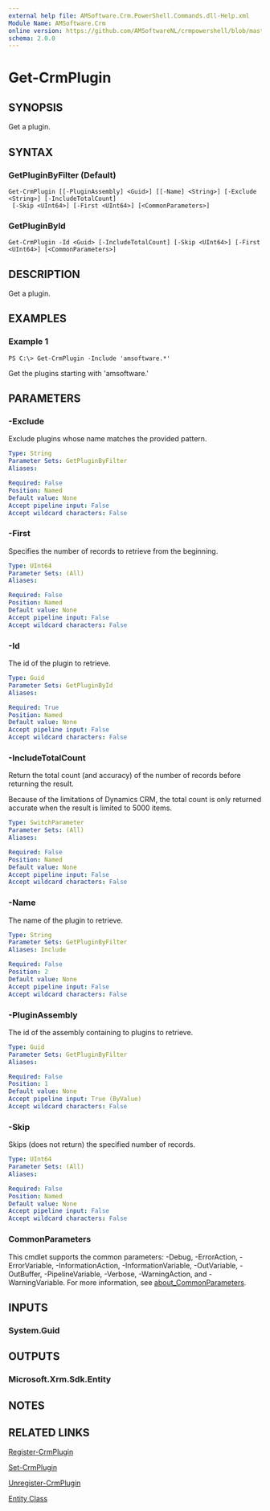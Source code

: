 ```yaml
---
external help file: AMSoftware.Crm.PowerShell.Commands.dll-Help.xml
Module Name: AMSoftware.Crm
online version: https://github.com/AMSoftwareNL/crmpowershell/blob/master/docs/Get-CrmPlugin.md
schema: 2.0.0
---
```


# Get-CrmPlugin

## SYNOPSIS
Get a plugin.

## SYNTAX

### GetPluginByFilter (Default)
```
Get-CrmPlugin [[-PluginAssembly] <Guid>] [[-Name] <String>] [-Exclude <String>] [-IncludeTotalCount]
 [-Skip <UInt64>] [-First <UInt64>] [<CommonParameters>]
```

### GetPluginById
```
Get-CrmPlugin -Id <Guid> [-IncludeTotalCount] [-Skip <UInt64>] [-First <UInt64>] [<CommonParameters>]
```

## DESCRIPTION
Get a plugin.

## EXAMPLES

### Example 1
```
PS C:\> Get-CrmPlugin -Include 'amsoftware.*'
```

Get the plugins starting with 'amsoftware.'

## PARAMETERS

### -Exclude
Exclude plugins whose name matches the provided pattern.

```yaml
Type: String
Parameter Sets: GetPluginByFilter
Aliases:

Required: False
Position: Named
Default value: None
Accept pipeline input: False
Accept wildcard characters: False
```

### -First
Specifies the number of records to retrieve from the beginning.

```yaml
Type: UInt64
Parameter Sets: (All)
Aliases:

Required: False
Position: Named
Default value: None
Accept pipeline input: False
Accept wildcard characters: False
```

### -Id
The id of the plugin to retrieve.

```yaml
Type: Guid
Parameter Sets: GetPluginById
Aliases:

Required: True
Position: Named
Default value: None
Accept pipeline input: False
Accept wildcard characters: False
```

### -IncludeTotalCount
Return the total count (and accuracy) of the number of records before returning the result.

Because of the limitations of Dynamics CRM, the total count is only returned accurate when the result is limited to 5000 items.

```yaml
Type: SwitchParameter
Parameter Sets: (All)
Aliases:

Required: False
Position: Named
Default value: None
Accept pipeline input: False
Accept wildcard characters: False
```

### -Name
The name of the plugin to retrieve.

```yaml
Type: String
Parameter Sets: GetPluginByFilter
Aliases: Include

Required: False
Position: 2
Default value: None
Accept pipeline input: False
Accept wildcard characters: False
```

### -PluginAssembly
The id of the assembly containing to plugins to retrieve.

```yaml
Type: Guid
Parameter Sets: GetPluginByFilter
Aliases:

Required: False
Position: 1
Default value: None
Accept pipeline input: True (ByValue)
Accept wildcard characters: False
```

### -Skip
Skips (does not return) the specified number of records.

```yaml
Type: UInt64
Parameter Sets: (All)
Aliases:

Required: False
Position: Named
Default value: None
Accept pipeline input: False
Accept wildcard characters: False
```

### CommonParameters
This cmdlet supports the common parameters: -Debug, -ErrorAction, -ErrorVariable, -InformationAction, -InformationVariable, -OutVariable, -OutBuffer, -PipelineVariable, -Verbose, -WarningAction, and -WarningVariable. For more information, see [about_CommonParameters](http://go.microsoft.com/fwlink/?LinkID=113216).

## INPUTS

### System.Guid

## OUTPUTS

### Microsoft.Xrm.Sdk.Entity

## NOTES

## RELATED LINKS

[Register-CrmPlugin](Register-CrmPlugin.md)

[Set-CrmPlugin](Set-CrmPlugin.md)

[Unregister-CrmPlugin](Unregister-CrmPlugin.md)

[Entity Class](https://msdn.microsoft.com/library/microsoft.xrm.sdk.entity.aspx)
